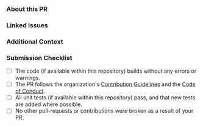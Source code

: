 <!--
    DO NOT IGNORE THIS TEMPLATE!
    You are creating a new pull-request within a Jarsoft repository.

    Keep in mind that, unless previously signed, you will have to agree & sign a CLA (Contributor License Agreement) in order
    to merge this PR. If you do not agree with the CLA, please refrain from creating this pull-request.

    To auto-generate a pull-request description, create a new comment under this pull-request containing `/generate-description`, your
    pull-request will be automatically re-written according to the changes connected to this pull-request.
    
    Before submitting the pull-request, please make sure you have done the following:

    - Read the [Contributing Guide](https://github.com/jarsft/.github/blob/production/CONTRIBUTING.md).
    - Checked that a PR that solves this issue the same way does not already exist (i.e. no duplicates exist).
    - Provided a clear, concise description that addresses **what** issue the PR is solving, or reference the issue that it solves (e.g. `fixes #123`).

    Please remove all comments once you have finished writing this pull-request!
-->

### About this PR

<!-- 
    Provide a clear description of this pull-request, especially **what** this PR is solving.
    Your PR may be denied if the description is not clear or does not concisely explain the issue it solves.
-->

### Linked Issues

<!--
    THIS FIELD IS OPTIONAL!
    Provide issues that are linked to this pull-request, if possible and is not obvious, provide reasoning how this issue is related.

    If no issues are linked, feel free to remove this section.
-->

### Additional Context

<!--
    THIS FIELD IS OPTIONAL!
    Provide additional information that you'd like to focus on or just add to the pull-request.

    If you don't have any additional information to add, feel free to remove this section.
-->

### Submission Checklist

<!-- Before submitting this PR, please make sure: -->

- [ ] The code (if available within this repository) builds without any errors or warnings.
- [ ] The PR follows the organization's [Contribution Guidelines](https://github.com/jarsft/.github/blob/production/CONTRIBUTING.md) and the [Code of Conduct](https://github.com/jarsft/.github/blob/production/CODE_OF_CONDUCT.md).
- [ ] All unit tests (if available within this repository) pass, and that new tests are added where possible.
- [ ] No other pull-requests or contributions were broken as a result of your PR.
